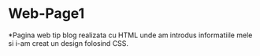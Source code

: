 # Web-Page1

*Pagina web tip blog realizata cu HTML unde am introdus informatiile mele si i-am creat un design folosind CSS.

